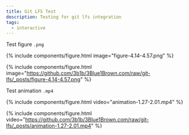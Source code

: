 ```yaml
---
title: Git LFS Test
description: Testing for git lfs integration
tags:
  - interactive
---
```


Test figure `.png`

{% include components/figure.html image="figure-4.14-4.57.png" %}

{% include components/figure.html image="https://github.com/3b1b/3Blue1Brown.com/raw/git-lfs/_posts/figure-4.14-4.57.png" %}

Test animation `.mp4`

{% include components/figure.html video="animation-1.27-2.01.mp4" %}

{% include components/figure.html video="https://github.com/3b1b/3Blue1Brown.com/raw/git-lfs/_posts/animation-1.27-2.01.mp4" %}